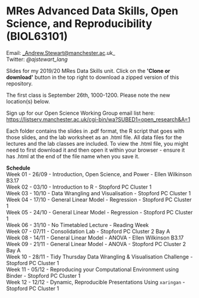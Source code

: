 # MRes Advanced Data Skills, Open Science, and Reproducibility (BIOL63101)
 
Email: _Andrew.Stewart@manchester.ac.uk_ <br>
Twitter: _@ajstewart_lang_ <br>

Slides for my 2019/20 MRes Data Skills unit.  Click on the __'Clone or download'__ button in the top right to download a zipped version of this repository.

The first class is September 26th, 1000-1200. Please note the new location(s) below.

Sign up for our Open Science Working Group email list here: https://listserv.manchester.ac.uk/cgi-bin/wa?SUBED1=open_research&A=1

Each folder contains the slides in .pdf format, the R script that goes with those slides, and the lab worksheet as an .html file.  All data files for the lectures and the lab classes are included.  To view the .html file, you might need to first download it and then open it within your browser - ensure it has .html at the end of the file name when you save it. 

__Schedule__<br>
Week 01 - 26/09 - Introduction, Open Science, and Power - Ellen Wilkinson B3.17<br>
Week 02 - 03/10 - Introduction to R  - Stopford PC Cluster 1<br>
Week 03 - 10/10 - Data Wrangling and Visualisation - Stopford PC Cluster 1<br>
Week 04 - 17/10 - General Linear Model - Regression - Stopford PC Cluster 1<br>
Week 05 - 24/10 - General Linear Model - Regression - Stopford PC Cluster 1<br>
Week 06 - 31/10 - No Timetabled Lecture - Reading Week <br>
Week 07 - 07/11 - Consolidation Lab - Stopford PC Cluster 2 Bay A<br>
Week 08 - 14/11 - General Linear Model - ANOVA - Ellen Wilkinson B3.17<br>
Week 09 - 21/11 - General Linear Model - ANOVA  - Stopford PC Cluster 2 Bay A<br>
Week 10 - 28/11 - Tidy Thursday Data Wrangling & Visualisation Challenge - Stopford PC Cluster 1<br>
Week 11 - 05/12 - Reproducing your Computational Environment using Binder - Stopford PC Cluster 1<br>
Week 12 - 12/12 - Dynamic, Reproducible Presentations Using `xaringan` - Stopford PC Cluster 1<br>
